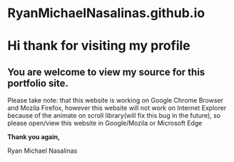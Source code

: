 # RyanMichaelNasalinas.github.io

<h1>Hi thank for visiting my profile</h1>

<h2>You are welcome to view my source for this portfolio site.</h2>

<p>Please take note: that this website is working on Google Chrome Browser and Mozila Firefox, however this website will not work on Internet Explorer because of  the animate on scroll library(will fix this bug in the future), so please open/view this website in Google/Mozila or Microsoft Edge</p>

<p><b>Thank you again,</b></p>
<p>Ryan Michael Nasalinas</p>

